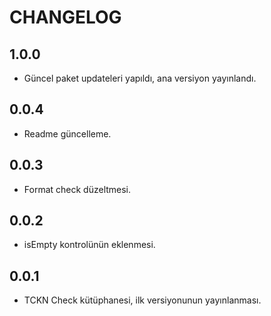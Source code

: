 # CHANGELOG

## 1.0.0

* Güncel paket updateleri yapıldı, ana versiyon yayınlandı.

## 0.0.4

* Readme güncelleme.

## 0.0.3

* Format check düzeltmesi.

## 0.0.2

* isEmpty kontrolünün eklenmesi.

## 0.0.1

* TCKN Check kütüphanesi, ilk versiyonunun yayınlanması.
